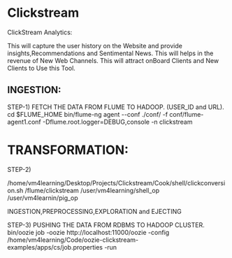 # Clickstream
ClickStream Analytics:

This will capture the user history on the Website and provide insights,Recommendations and Sentimental News.
This will helps in the revenue of New Web Channels.
This will attract onBoard Clients and New Clients to Use this Tool.

INGESTION:
----------
STEP-1) 
FETCH THE DATA FROM FLUME TO HADOOP.
(USER_ID and URL).
cd $FLUME_HOME
bin/flume-ng agent --conf ./conf/ -f conf/flume-agent1.conf -Dflume.root.logger=DEBUG,console -n clickstream


TRANSFORMATION:
============

STEP-2)

/home/vm4learning/Desktop/Projects/Clickstream/Cook/shell/clickconversion.sh /flume/clickstream /user/vm4learning/shell_op /user/vm4learnin/pig_op

INGESTION,PREPROCESSING,EXPLORATION and EJECTING 

STEP-3)
PUSHING THE DATA FROM RDBMS TO HADOOP CLUSTER.
bin/oozie job -oozie http://localhost:11000/oozie -config /home/vm4learning/Code/oozie-clickstream-examples/apps/cs/job.properties -run



